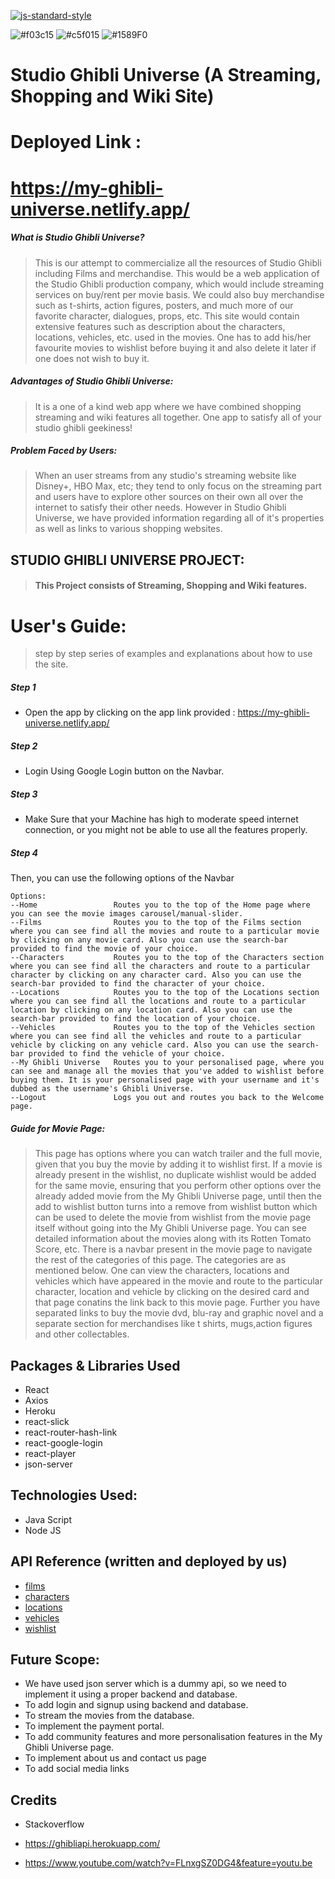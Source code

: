 
[![js-standard-style](https://img.shields.io/badge/code%20style-standard-brightgreen.svg?style=flat)](https://github.com/feross/standard)

![#f03c15](https://via.placeholder.com/15/f03c15/000000?text=+) ![#c5f015](https://via.placeholder.com/15/c5f015/000000?text=+) ![#1589F0](https://via.placeholder.com/15/1589F0/000000?text=+)

# Studio Ghibli Universe (A Streaming, Shopping and Wiki Site)
# Deployed Link :
# https://my-ghibli-universe.netlify.app/

##### What is Studio Ghibli Universe?

> This is our attempt to commercialize all the resources of Studio Ghibli including Films and merchandise.
  This would be a web application of the Studio Ghibli production company, which would include streaming services on buy/rent per movie basis.
  We could also buy merchandise such as t-shirts, action figures, posters, and much more of our favorite character, dialogues, props, etc.
  This site would contain extensive features such as description about the characters, locations, vehicles, etc. used in the movies.
  One has to add his/her favourite movies to wishlist before buying it and also delete it later if one does not wish to buy it.




##### Advantages of Studio Ghibli Universe:

> It is a one of a kind web app where we have combined shopping streaming and wiki features all together. 
  One app to satisfy all of your studio ghibli geekiness!
  

##### Problem Faced by Users:

> When an user streams from any studio's streaming website like Disney+, HBO Max, etc; they tend to only focus on the streaming part and users have to explore other sources on their own all over the internet to satisfy their other needs.
> However in Studio Ghibli Universe, we have provided information regarding all of it's properties as well as links to various shopping websites.

## STUDIO GHIBLI UNIVERSE PROJECT:

> #### This Project consists of Streaming, Shopping and Wiki features.

# User's Guide:

> step by step series of examples and explanations about how to use the site.

##### Step 1

- Open the app by clicking on the app link provided : https://my-ghibli-universe.netlify.app/
  

##### Step 2

- Login Using Google Login button on the Navbar.


##### Step 3

- Make Sure that your Machine has high to moderate speed internet connection, or you might not be able to use all the features properly.
  

##### Step 4

  Then, you can use the following options of the Navbar

    Options:
    --Home                 Routes you to the top of the Home page where you can see the movie images carousel/manual-slider.
    --Films                Routes you to the top of the Films section where you can see find all the movies and route to a particular movie by clicking on any movie card. Also you can use the search-bar provided to find the movie of your choice.
    --Characters           Routes you to the top of the Characters section where you can see find all the characters and route to a particular character by clicking on any character card. Also you can use the search-bar provided to find the character of your choice.
    --Locations            Routes you to the top of the Locations section where you can see find all the locations and route to a particular location by clicking on any location card. Also you can use the search-bar provided to find the location of your choice.
    --Vehicles             Routes you to the top of the Vehicles section where you can see find all the vehicles and route to a particular vehicle by clicking on any vehicle card. Also you can use the search-bar provided to find the vehicle of your choice.
    --My Ghibli Universe   Routes you to your personalised page, where you can see and manage all the movies that you've added to wishlist before buying them. It is your personalised page with your username and it's dubbed as the username's Ghibli Universe.
    --Logout               Logs you out and routes you back to the Welcome page.

##### Guide for Movie Page:

> This page has options where you can watch trailer and the full movie, given that you buy the movie by adding it to wishlist first.
> If a movie is already present in the wishlist, no duplicate wishlist would be added for the same movie, ensuring that you perform other options over the already added movie from the My Ghibli Universe page, until then the add to wishlist button turns into a remove from wishlist button which can be used to delete the movie from wishlist from the movie page itself without going into the My Ghibli Universe page.
> You can see detailed information about the movies along with its Rotten Tomato Score, etc.
> There is a navbar present in the movie page to navigate the rest of the categories of this page. The categories are as mentioned below.
> One can view the characters, locations and vehicles which have appeared in the movie and route to the particular character, location and vehicle by clicking on the desired card and that page conatins the link back to this movie page.
>Further you have separated links to buy the movie dvd, blu-ray and graphic novel and a separate section for merchandises like t shirts, mugs,action figures and other collectables.




## Packages & Libraries Used

- React
- Axios
- Heroku
- react-slick
- react-router-hash-link
- react-google-login
- react-player
- json-server

## Technologies Used:

- Java Script
- Node JS


## API Reference (written and deployed by us)

- [films](https://studio-ghibli-universe-api.herokuapp.com/films)
- [characters](https://studio-ghibli-universe-api.herokuapp.com/characters)
- [locations](https://studio-ghibli-universe-api.herokuapp.com/locations)
- [vehicles](https://studio-ghibli-universe-api.herokuapp.com/vehicles)  
- [wishlist](https://studio-ghibli-universe-api.herokuapp.com/wishlist)
## Future Scope:

- We have used json server which is a dummy api, so we need to implement it using a proper backend and database.
- To add login and signup using backend and database.
- To stream the movies from the database.
- To implement the payment portal.
- To add community features and more personalisation features in the My Ghibli Universe page.
- To implement about us and contact us page
- To add social media links

## Credits

- Stackoverflow

- https://ghibliapi.herokuapp.com/

- https://www.youtube.com/watch?v=FLnxgSZ0DG4&feature=youtu.be